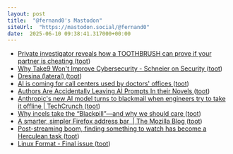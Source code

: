 ```yaml
---
layout: post
title:  "@fernand0's Mastodon"
siteUrl:  "https://mastodon.social/@fernand0"
date:  2025-06-10 09:38:41.317000+00:00
---
```

*  [Private investigator reveals how a TOOTHBRUSH can prove if your partner is cheating ](https://www.dailymail.co.uk/femail/article-14742573/Private-investigator-reveals-TOOTHBRUSH-prove-partner-cheating.htm) ([toot](https://mastodon.social/@fernand0/114658398785478909))
*  [Why Take9 Won't Improve Cybersecurity - Schneier on Security ](https://www.schneier.com/blog/archives/2025/05/why-take9-wont-improve-cybersecurity.htm) ([toot](https://mastodon.social/@fernand0/114658176483502884))
*  [Dresina (lateral) ](https://www.flickr.com/photos/fernand0/54560202865) ([toot](https://mastodon.social/@fernand0/114656523157743757))
*  [AI is coming for call centers used by doctors' offices ](https://www.latimes.com/business/story/2025-05-19/call-centers-replaced-many-doctors-receptionists-now-ai-is-coming-for-call-center) ([toot](https://mastodon.social/@fernand0/114656425529181544))
*  [Authors Are Accidentally Leaving AI Prompts In their Novels ](https://www.404media.co/authors-are-accidentally-leaving-ai-prompts-in-their-novels) ([toot](https://mastodon.social/@fernand0/114654486489212983))
*  [Anthropic's new AI model turns to blackmail when engineers try to take it offline \| TechCrunch ](https://techcrunch.com/2025/05/22/anthropics-new-ai-model-turns-to-blackmail-when-engineers-try-to-take-it-offline) ([toot](https://mastodon.social/@fernand0/114654326484587970))
*  [Why incels take the “Blackpill”—and why we should care ](https://arstechnica.com/science/2025/05/why-incels-take-the-blackpill-and-why-we-should-care) ([toot](https://mastodon.social/@fernand0/114654124416677671))
*  [A smarter, simpler Firefox address bar  \| The Mozilla Blog ](https://blog.mozilla.org/en/firefox/address-bar) ([toot](https://mastodon.social/@fernand0/114653911891359213))
*  [Post-streaming boom, finding something to watch has become a Herculean task ](https://www.salon.com/2025/05/22/the-full-time-job-of-streaming) ([toot](https://mastodon.social/@fernand0/114653616694860414))
*  [Linux Format - Final issue ](https://linuxformat.com/category/final-issue.htm) ([toot](https://mastodon.social/@fernand0/114653329757267151))
